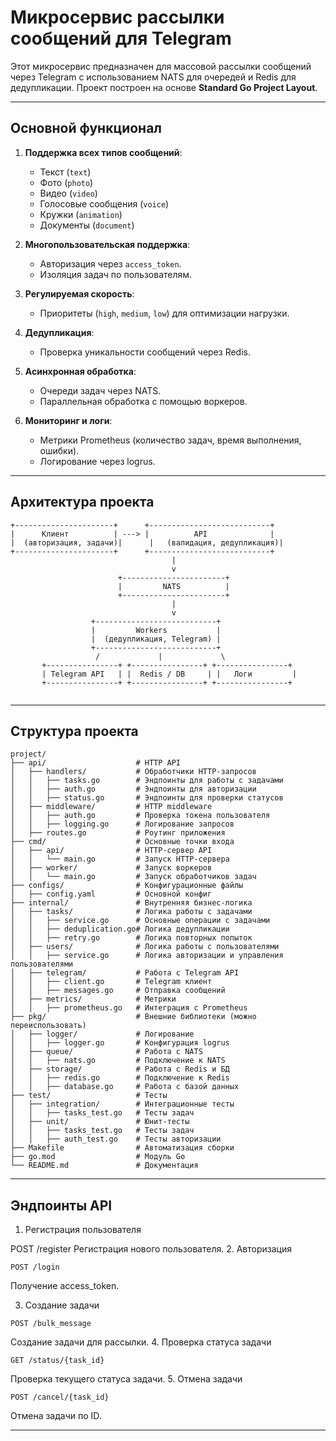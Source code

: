 # Микросервис рассылки сообщений для Telegram

Этот микросервис предназначен для массовой рассылки сообщений через Telegram с использованием NATS для очередей и Redis для дедупликации. Проект построен на основе **Standard Go Project Layout**.

---

## Основной функционал

1. **Поддержка всех типов сообщений**:
   - Текст (`text`)
   - Фото (`photo`)
   - Видео (`video`)
   - Голосовые сообщения (`voice`)
   - Кружки (`animation`)
   - Документы (`document`)

2. **Многопользовательская поддержка**:
   - Авторизация через `access_token`.
   - Изоляция задач по пользователям.

3. **Регулируемая скорость**:
   - Приоритеты (`high`, `medium`, `low`) для оптимизации нагрузки.

4. **Дедупликация**:
   - Проверка уникальности сообщений через Redis.

5. **Асинхронная обработка**:
   - Очереди задач через NATS.
   - Параллельная обработка с помощью воркеров.

6. **Мониторинг и логи**:
   - Метрики Prometheus (количество задач, время выполнения, ошибки).
   - Логирование через logrus.

---

## Архитектура проекта

```plaintext
+----------------------+      +---------------------------+
|      Клиент          | ---> |          API              |
|  (авторизация, задачи)|      |   (валидация, дедупликация)|
+----------------------+      +---------------------------+
                                    |
                                    v
                        +-----------------------+
                        |         NATS          |
                        +-----------------------+
                                    |
                                    v
                  +---------------------------+
                  |         Workers           |
                  |  (дедупликация, Telegram) |
                  +---------------------------+
                   /             |             \
       +----------------+ +----------------+ +----------------+
       | Telegram API   | |  Redis / DB     | |   Логи         |
       +----------------+ +----------------+ +----------------+
       
```

---

## Структура проекта

```plaintext
project/
├── api/                    # HTTP API
│   ├── handlers/           # Обработчики HTTP-запросов
│   │   ├── tasks.go        # Эндпоинты для работы с задачами
│   │   ├── auth.go         # Эндпоинты для авторизации
│   │   ├── status.go       # Эндпоинты для проверки статусов
│   ├── middleware/         # HTTP middleware
│   │   ├── auth.go         # Проверка токена пользователя
│   │   ├── logging.go      # Логирование запросов
│   ├── routes.go           # Роутинг приложения
├── cmd/                    # Основные точки входа
│   ├── api/                # HTTP-сервер API
│   │   └── main.go         # Запуск HTTP-сервера
│   ├── worker/             # Запуск воркеров
│   │   └── main.go         # Запуск обработчиков задач
├── configs/                # Конфигурационные файлы
│   ├── config.yaml         # Основной конфиг
├── internal/               # Внутренняя бизнес-логика
│   ├── tasks/              # Логика работы с задачами
│   │   ├── service.go      # Основные операции с задачами
│   │   ├── deduplication.go# Логика дедупликации
│   │   ├── retry.go        # Логика повторных попыток
│   ├── users/              # Логика работы с пользователями
│   │   ├── service.go      # Логика авторизации и управления пользователями
│   ├── telegram/           # Работа с Telegram API
│   │   ├── client.go       # Telegram клиент
│   │   ├── messages.go     # Отправка сообщений
│   ├── metrics/            # Метрики
│   │   ├── prometheus.go   # Интеграция с Prometheus
├── pkg/                    # Внешние библиотеки (можно переиспользовать)
│   ├── logger/             # Логирование
│   │   ├── logger.go       # Конфигурация logrus
│   ├── queue/              # Работа с NATS
│   │   ├── nats.go         # Подключение к NATS
│   ├── storage/            # Работа с Redis и БД
│   │   ├── redis.go        # Подключение к Redis
│   │   ├── database.go     # Работа с базой данных
├── test/                   # Тесты
│   ├── integration/        # Интеграционные тесты
│   │   ├── tasks_test.go   # Тесты задач
│   ├── unit/               # Юнит-тесты
│   │   ├── tasks_test.go   # Тесты задач
│   │   ├── auth_test.go    # Тесты авторизации
├── Makefile                # Автоматизация сборки
├── go.mod                  # Модуль Go
└── README.md               # Документация
```

---

## Эндпоинты API

1. Регистрация пользователя

POST /register
Регистрация нового пользователя.
2. Авторизация

```
POST /login
```

Получение access_token.

3. Создание задачи

```
POST /bulk_message
```

Создание задачи для рассылки.
4. Проверка статуса задачи

```
GET /status/{task_id}
```

Проверка текущего статуса задачи.
5. Отмена задачи

```
POST /cancel/{task_id}
```

Отмена задачи по ID.

---
